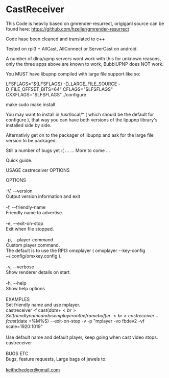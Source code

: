 # CastReceiver

This Code is heavliy based on gmrender-resurrect, origiganl source can be found here:
https://github.com/hzeller/gmrender-resurrect

Code hase been cleaned and translated to c++

Tested on rpi3 + AllCast, AllConnect or ServerCast on android.

A number of dlna/upnp servers wont work with this for unknown reasons, only the three apps above are known to work, BubblUPNP does NOT work.

You MUST have libupnp compiled with large file support like so:

LFSFLAGS="${LFSFLAGS} -D_LARGE_FILE_SOURCE -D_FILE_OFFSET_BITS=64"
CFLAGS="$LFSFLAGS" CXXFLAGS="$LFSFLAGS" ./configure

make sudo make install

You may want to install in /usr/local/* ( which should be the default for configure ), that way you can have both versions of the lipupnp library's installed side by side.

Alternativly get on to the packager of libupnp and ask for the large file version to be packaged.


Still a number of bugs yet :( ...
...
More to come
...

Quick guide.

USAGE
       castreceiver OPTIONS


OPTIONS<br>
<br>
-V, --version<br>
       Output version information and exit<br>
<br>
-f, --friendly-name<br>
       Friendly name to advertise.<br>
<br>
-e, --exit-on-stop<br>
       Exit when file stopped.<br>
<br>
-p, --player-command<br>
       Custom player command.<br>
       The default is to use the RPI3 omxplayer ( omxplayer --key-config ~/.config/omxkey.config ).<br>
<br>
-v, --verbose<br>
       Show renderer details on start.<br>
<br>
-h, --help<br>
       Show help options<br>
<br>
EXAMPLES<br>
       Set friendly name and use mplayer.<br>
       castreceiver -f cast$(date +%M%S) --exit-on-stop -v -p mplayer<br>
<br>
       Set friendly name and use mplayer on the framebuffer.<br>
       castreceiver -f cast$(date +%M%S) --exit-on-stop -v -p "mplayer -vo fbdev2 -vf scale=1920:1019"<br>
<br>
       Use default name and default player, keep going when cast video stops.<br>
       castreceiver<br>
<br>
BUGS ETC<br>
       Bugs, feature requests, Large bags of jewels to:<br>
<br>
       keithdhedger@gmail.com
